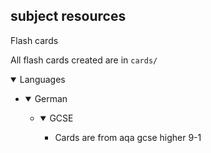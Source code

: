 ## subject resources

Flash cards

All flash cards created are in `cards/`

<details open><summary>Languages</summary>
<ul>
    <li>
        <details open><summary>German</summary> <!-- German is its own element in the list of languages  -->
            <ul>
                <li>
                    <details open><summary>GCSE</summary>
                        <ul>
                            <li>Cards are from aqa gcse higher 9-1</li>
                        </ul>
                    </details>
                </li>
            </ul>
        </details>
    </li>
</ul>
</details>



<!-- <details open> -->
<!--     <summary>languages</summary> -->
<!--     <details open> -->
<!--         <summary>german</summary> -->
<!--         * cards are from aqa gcse higher 9-1 -->
<!--       </details> -->

<!-- </details> -->


